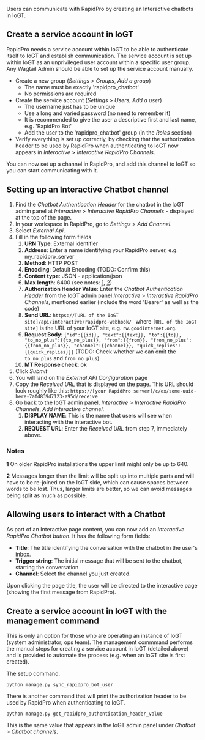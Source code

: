 Users can communicate with RapidPro by creating an Interactive chatbots in IoGT.

## Create a service account in IoGT

RapidPro needs a service account within IoGT to be able to authenticate itself to IoGT and establish communication. The service account is set up within IoGT as an unprivileged user account within a specific user group. Any Wagtail Admin should be able to set up the service account manually.

- Create a new group (_Settings_ > _Groups_, _Add a group_)
  - The name must be exactly 'rapidpro_chatbot'
  - No permissions are required
- Create the service account (_Settings_ > _Users_, _Add a user_)
  - The username just has to be unique
  - Use a long and varied password (no need to remember it)
  - It is recommended to give the user a descriptive first and last name, e.g. 'RapidPro Bot'
  - Add the user to the 'rapidpro_chatbot' group (in the _Roles_ section)
- Verify everything is set up correctly, by checking that the authorization header to be used by RapidPro when authenticating to IoGT now appears in _Interactive_ > _Interactive RapidPro Channels_.

You can now set up a channel in RapidPro, and add this channel to IoGT so you can start communicating with it.

## Setting up an Interactive Chatbot channel
1. Find the _Chatbot Authentication Header_ for the chatbot in the IoGT admin panel at _Interactive_ > _Interactive RapidPro Channels_ - displayed at the top of the page.
2. In your workspace in RapidPro, go to _Settings_ > _Add Channel_.
3. Select _External Api_.
4. Fill in the following form fields
    1. **URN Type**: External identifier
    2. **Address**: Enter a name identifying your RapidPro server, e.g. my_rapidpro_server
    3. **Method**: HTTP POST
    4. **Encoding**: Default Encoding (TODO: Confirm this)
    5. **Content type**: JSON - application/json
    6. **Max length**: 6400 (see notes: [1](#note-1), [2](#note-2))
    7. **Authorization Header Value**: Enter the _Chatbot Authentication Header_ from the IoGT admin panel _Interactive_ > _Interactive RapidPro Channels_, mentioned earlier (include the word 'Bearer' as well as the code)
    8. **Send URL**: `https://[URL of the IoGT site]/api/interactive/rapidpro-webhook/ ` where `[URL of the IoGT site]` is the URL of your IoGT site, e.g. `rw.goodinternet.org`.
    9. **Request Body**: `{"id":{{id}}, "text":{{text}}, "to":{{to}}, "to_no_plus":{{to_no_plus}}, "from":{{from}}, "from_no_plus":{{from_no_plus}}, "channel":{{channel}}, "quick_replies":{{quick_replies}}}` (TODO: Check whether we can omit the `to_no_plus` and `from_no_plus`)
    10. **MT Response check**: ok
5. Click _Submit_
6. You will land on the _External API Configuration_ page
7. Copy the _Received URL_ that is displayed on the page. This URL should look roughly like this: `https://[your RapidPro server]/c/ex/some-uuid-here-7afd839d7123-a95d/receive`
8. Go back to the IoGT admin panel, _Interactive_ > _Interactive RapidPro Channels_, _Add interactive channel_.
    1. **DISPLAY NAME**: This is the name that users will see when interacting with the interactive bot.
    2. **REQUEST URL**: Enter the _Received URL_ from step 7, immediately above.

### Notes

<a id="note-1">**1**</a> On older RapidPro installations the upper limit might only be up to 640.

<a id="note-2">**2**</a> Messages longer than the limit will be split up into multiple parts and will have to be re-joined on the IoGT side, which can cause spaces between words to be lost. Thus, larger limits are better, so we can avoid messages being split as much as possible.

## Allowing users to interact with a Chatbot
As part of an Interactive page content, you can now add an _Interactive RapidPro Chatbot button_. It has the following form fields:

- **Title**: The title identifying the conversation with the chatbot in the user's inbox.
- **Trigger string**: The initial message that will be sent to the chatbot, starting the conversation
- **Channel**: Select the channel you just created.

Upon clicking the page title, the user will be directed to the interactive page (showing the first message from RapidPro).

## Create a service account in IoGT with the management command

This is only an option for those who are operating an instance of IoGT (system administrator, ops team). The management commmand performs the manual steps for creating a service account in IoGT (detailed above) and is provided to automate the process (e.g. when an IoGT site is first created).

The setup command.
```
python manage.py sync_rapidpro_bot_user
```

There is another command that will print the authorization header to be used by RapidPro when authenticating to IoGT.
```
python manage.py get_rapidpro_authentication_header_value
```

This is the same value that appears in the IoGT admin panel under _Chatbot_ > _Chatbot channels_.
